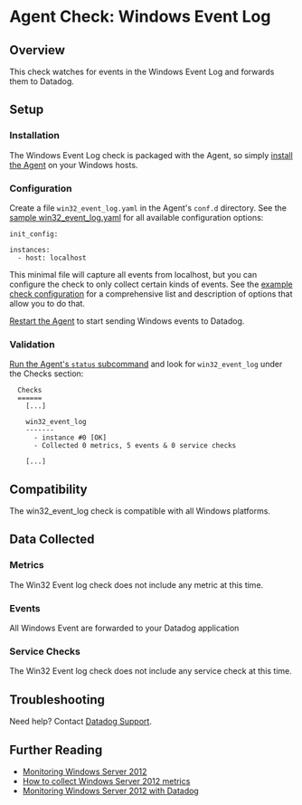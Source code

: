 # Agent Check: Windows Event Log

## Overview

This check watches for events in the Windows Event Log and forwards them to Datadog.

## Setup
### Installation

The Windows Event Log check is packaged with the Agent, so simply [install the Agent](https://app.datadoghq.com/account/settings#agent) on your Windows hosts.

### Configuration

Create a file `win32_event_log.yaml` in the Agent's `conf.d` directory. See the [sample win32_event_log.yaml](https://github.com/DataDog/integrations-core/blob/master/win32_event_log/conf.yaml.example) for all available configuration options:

```
init_config:

instances:
  - host: localhost
```

This minimal file will capture all events from localhost, but you can configure the check to only collect certain kinds of events. See the [example check configuration](https://github.com/DataDog/integrations-core/blob/master/win32_event_log/conf.yaml.example) for a comprehensive list and description of options that allow you to do that.

[Restart the Agent](https://docs.datadoghq.com/agent/faq/agent-commands/#start-stop-restart-the-agent) to start sending Windows events to Datadog.

### Validation

[Run the Agent's `status` subcommand](https://docs.datadoghq.com/agent/faq/agent-commands/#agent-status-and-information) and look for `win32_event_log` under the Checks section:

```
  Checks
  ======
    [...]

    win32_event_log
    -------
      - instance #0 [OK]
      - Collected 0 metrics, 5 events & 0 service checks

    [...]
```

## Compatibility

The win32_event_log check is compatible with all Windows platforms.

## Data Collected
### Metrics
The Win32 Event log check does not include any metric at this time.

### Events
All Windows Event are forwarded to your Datadog application

### Service Checks
The Win32 Event log check does not include any service check at this time.

## Troubleshooting
Need help? Contact [Datadog Support](http://docs.datadoghq.com/help/).

## Further Reading

* [Monitoring Windows Server 2012](https://www.datadoghq.com/blog/monitoring-windows-server-2012/)
* [How to collect Windows Server 2012 metrics](https://www.datadoghq.com/blog/collect-windows-server-2012-metrics/)
* [Monitoring Windows Server 2012 with Datadog](https://www.datadoghq.com/blog/windows-server-monitoring/)
